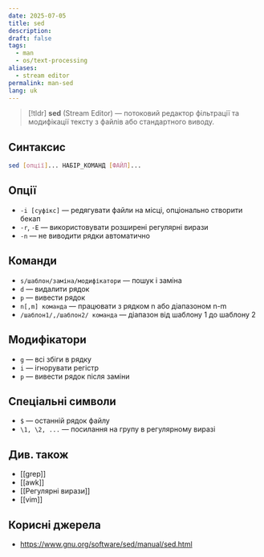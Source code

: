 ```yaml
---
date: 2025-07-05
title: sed
description: 
draft: false
tags:
  - man
  - os/text-processing
aliases:
  - stream editor
permalink: man-sed
lang: uk
---
```


> [!tldr]
> **sed** (Stream Editor) — потоковий редактор фільтрації та модифікації тексту з файлів або стандартного виводу.

## Синтаксис

```bash
sed [опції]... НАБІР_КОМАНД [ФАЙЛ]...
```

## Опції

- `-i [суфікс]` — редягувати файли на місці, опціонально створити бекап
- `-r`, `-E` — використовувати розширені регулярні вирази
- `-n` — не виводити рядки автоматично

## Команди

- `s/шаблон/заміна/модифікатори` — пошук і заміна
- `d` — видалити рядок
- `p` — вивести рядок
- `n[,m] команда` — працювати з рядком n або діапазоном n-m
- `/шаблон1/,/шаблон2/ команда` — діапазон від шаблону 1 до шаблону 2

## Модифікатори

- `g` —  всі збіги в рядку
- `i` — ігнорувати регістр
- `p` — вивести рядок після заміни

## Спеціальні символи

- `$` — останній рядок файлу
- `\1, \2, ...` — посилання на групу в регулярному виразі


## Див. також

- [[grep]]
- [[awk]]
- [[Регулярні вирази]]
- [[vim]]

## Корисні джерела


- https://www.gnu.org/software/sed/manual/sed.html
